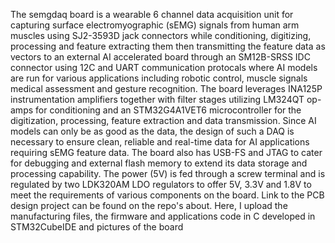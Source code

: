 The semgdaq board is a wearable 6 channel data acquisition unit for capturing surface electromyographic (sEMG) signals from human arm muscles using SJ2-3593D jack connectors while conditioning, digitizing, processing and feature extracting them then transmitting the feature data as vectors to an external AI accelerated board through an SM12B-SRSS IDC connector using  12C and UART communication protocals where AI models are run for various applications including robotic control, muscle signals medical assessment and gesture recognition. The board leverages INA125P instrumentation amplifiers together with filter stages utilizing LM324QT op-amps for conditioning and an STM32G4A1VET6 microcontroller for the digitization, processing, feature extraction and data transmission. Since AI models can only be as good as the data, the design of such a DAQ is necessary to ensure clean, reliable and real-time data for AI applications requiring sEMG feature data. The board also has USB-FS and JTAG to cater for debugging and external flash memory to extend its data storage and processing capability. The power (5V) is fed through a screw terminal and is regulated by two LDK320AM LDO regulators to offer 5V, 3.3V and 1.8V to meet the requirements of various components on the board. Link to the PCB design project can be found on the repo's about. Here, I upload the manufacturing files, the firmware and applications code in C developed in STM32CubeIDE and pictures of the board
